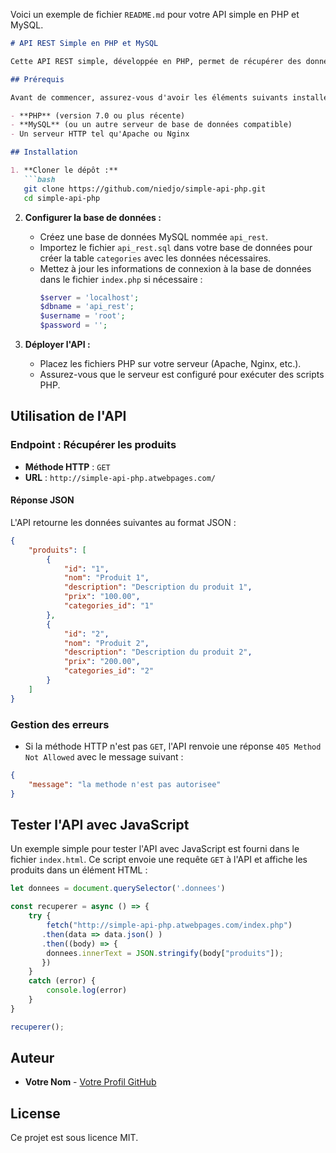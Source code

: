 Voici un exemple de fichier `README.md` pour votre API simple en PHP et MySQL.

```markdown
# API REST Simple en PHP et MySQL

Cette API REST simple, développée en PHP, permet de récupérer des données depuis une base de données MySQL. L'API répond aux requêtes `GET` et retourne une liste de produits au format JSON.

## Prérequis

Avant de commencer, assurez-vous d'avoir les éléments suivants installés sur votre machine :

- **PHP** (version 7.0 ou plus récente)
- **MySQL** (ou un autre serveur de base de données compatible)
- Un serveur HTTP tel qu'Apache ou Nginx

## Installation

1. **Cloner le dépôt :**
   ```bash
   git clone https://github.com/niedjo/simple-api-php.git
   cd simple-api-php
   ```

2. **Configurer la base de données :**

   - Créez une base de données MySQL nommée `api_rest`.
   - Importez le fichier `api_rest.sql` dans votre base de données pour créer la table `categories` avec les données nécessaires.
   - Mettez à jour les informations de connexion à la base de données dans le fichier `index.php` si nécessaire :
     ```php
     $server = 'localhost';
     $dbname = 'api_rest';
     $username = 'root';
     $password = '';
     ```

3. **Déployer l'API :**

   - Placez les fichiers PHP sur votre serveur (Apache, Nginx, etc.).
   - Assurez-vous que le serveur est configuré pour exécuter des scripts PHP.

## Utilisation de l'API

### Endpoint : Récupérer les produits

- **Méthode HTTP** : `GET`
- **URL** : `http://simple-api-php.atwebpages.com/`

#### Réponse JSON

L'API retourne les données suivantes au format JSON :

```json
{
    "produits": [
        {
            "id": "1",
            "nom": "Produit 1",
            "description": "Description du produit 1",
            "prix": "100.00",
            "categories_id": "1"
        },
        {
            "id": "2",
            "nom": "Produit 2",
            "description": "Description du produit 2",
            "prix": "200.00",
            "categories_id": "2"
        }
    ]
}
```

### Gestion des erreurs

- Si la méthode HTTP n'est pas `GET`, l'API renvoie une réponse `405 Method Not Allowed` avec le message suivant :

```json
{
    "message": "la methode n'est pas autorisee"
}
```

## Tester l'API avec JavaScript

Un exemple simple pour tester l'API avec JavaScript est fourni dans le fichier `index.html`. Ce script envoie une requête `GET` à l'API et affiche les produits dans un élément HTML :

```javascript
let donnees = document.querySelector('.donnees')

const recuperer = async () => {
    try {
        fetch("http://simple-api-php.atwebpages.com/index.php")
       .then(data => data.json() )
       .then((body) => {
        donnees.innerText = JSON.stringify(body["produits"]);
       })
    }
    catch (error) {
        console.log(error)
    }
}

recuperer();
```

## Auteur

- **Votre Nom** - [Votre Profil GitHub](https://github.com/niedjo)

## License

Ce projet est sous licence MIT.